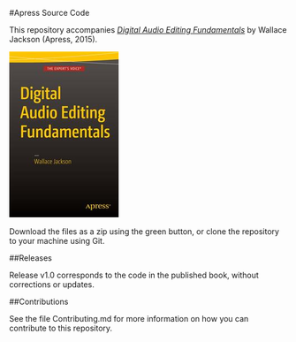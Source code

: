 #Apress Source Code

This repository accompanies [*Digital Audio Editing Fundamentals*](http://www.apress.com/9781484216477) by Wallace Jackson (Apress, 2015).

![Cover image](9781484216477.jpg)

Download the files as a zip using the green button, or clone the repository to your machine using Git.

##Releases

Release v1.0 corresponds to the code in the published book, without corrections or updates.

##Contributions

See the file Contributing.md for more information on how you can contribute to this repository.
